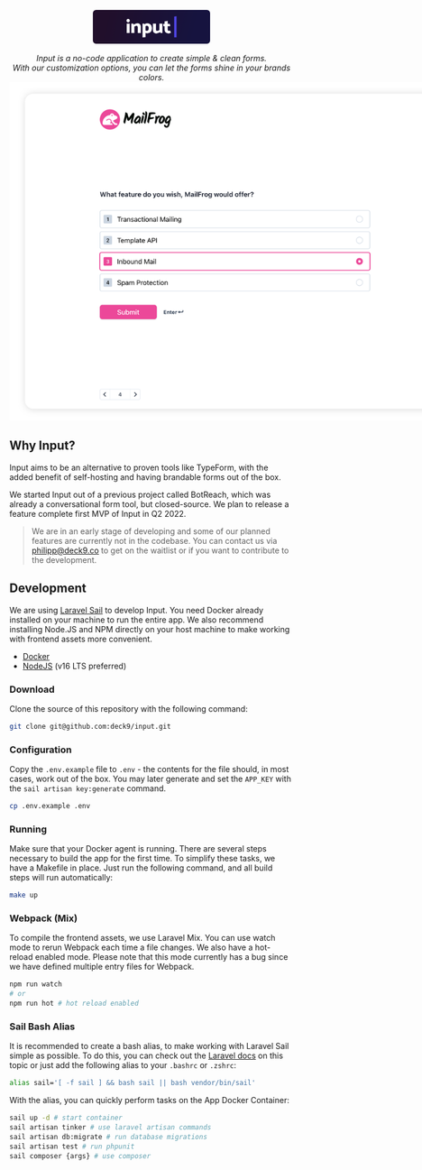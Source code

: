 <p align="center">   
<img height="60" src="public/images/input-with-bg.png">
</p>
<p align="center">
<i>Input is a no-code application to create simple & clean forms.<br> With our customization options, you can let the forms shine in your brands colors.</i>
<img style="max-width:800px" src="public/images/product-screenshot.png">
</p>

## Why Input?

Input aims to be an alternative to proven tools like TypeForm, with the added benefit of self-hosting and having brandable forms out of the box.

We started Input out of a previous project called BotReach, which was already a conversational form tool, but closed-source. We plan to release a feature complete first MVP of Input in Q2 2022.

> We are in an early stage of developing and some of our planned features are currently not in the codebase. You can contact us via philipp@deck9.co to get on the waitlist or if you want to contribute to the development.

## Development

We are using [Laravel Sail](https://laravel.com/docs/master/sail) to develop Input. You need Docker already installed on your machine to run the entire app. We also recommend installing Node.JS and NPM directly on your host machine to make working with frontend assets more convenient.

-   [Docker](https://www.docker.com/get-started/)
-   [NodeJS](https://nodejs.org/) (v16 LTS preferred)

### Download

Clone the source of this repository with the following command:

```bash
git clone git@github.com:deck9/input.git
```

### Configuration

Copy the `.env.example` file to `.env` - the contents for the file should, in most cases, work out of the box. You may later generate and set the `APP_KEY` with the `sail artisan key:generate` command.

```bash
cp .env.example .env
```

### Running

Make sure that your Docker agent is running. There are several steps necessary to build the app for the first time. To simplify these tasks, we have a Makefile in place. Just run the following command, and all build steps will run automatically:

```bash
make up
```

### Webpack (Mix)

To compile the frontend assets, we use Laravel Mix. You can use watch mode to rerun Webpack each time a file changes.
We also have a hot-reload enabled mode. Please note that this mode currently has a bug since we have defined multiple entry files for Webpack.

```bash
npm run watch
# or
npm run hot # hot reload enabled
```

### Sail Bash Alias

It is recommended to create a bash alias, to make working with Laravel Sail simple as possible. To do this, you can check out the [Laravel docs](https://laravel.com/docs/9.x/sail#configuring-a-bash-alias) on this topic or just add the following alias to your `.bashrc` or `.zshrc`:

```bash
alias sail='[ -f sail ] && bash sail || bash vendor/bin/sail'
```

With the alias, you can quickly perform tasks on the App Docker Container:

```bash
sail up -d # start container
sail artisan tinker # use laravel artisan commands
sail artisan db:migrate # run database migrations
sail artisan test # run phpunit
sail composer {args} # use composer
```
